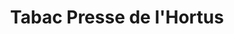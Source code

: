 ---
title: "Tabac Presse de l'Hortus"
url: /candillargues/tabac-presse-de-lhortus/
shop: marchand de journaux
---